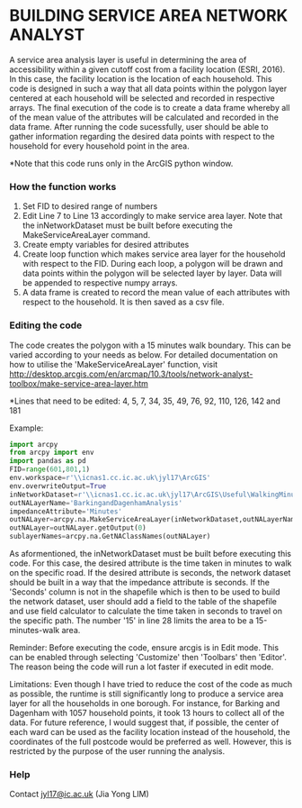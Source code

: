 # BUILDING SERVICE AREA NETWORK ANALYST

A service area analysis layer is useful in determining the area of accessibility within a given cutoff cost from a facility location (ESRI, 2016). In this case, the facility location is the location of each household. This code is designed in such a way that all data points within the polygon layer centered at each household will be selected and recorded in respective arrays. The final execution of the code is to create a data frame whereby all of the mean value of the attributes will be calculated and recorded in the data frame. After running the code sucessfully, user should be able to gather information regarding the desired data points with respect to the household for every household point in the area.

*Note that this code runs only in the ArcGIS python window.

### How the function works
1) Set FID to desired range of numbers
2) Edit Line 7 to Line 13 accordingly to make service area layer. Note that the inNetworkDataset must be built before executing the MakeServiceAreaLayer command.
3) Create empty variables for desired attributes
4) Create loop function which makes service area layer for the household with respect to the FID. During each loop, a polygon will be drawn and data points within the polygon will be selected layer by layer. Data will be appended to respective numpy arrays.
5) A data frame is created to record the mean value of each attributes with respect to the household. It is then saved as a csv file.

### Editing the code
The code creates the polygon with a 15 minutes walk boundary. This can be varied according to your needs as below. For detailed documentation on how to utilise the 'MakeServiceAreaLayer' function, visit http://desktop.arcgis.com/en/arcmap/10.3/tools/network-analyst-toolbox/make-service-area-layer.htm

*Lines that need to be edited:
4, 5, 7, 34, 35, 49, 76, 92, 110, 126, 142 and 181

Example:
```python
import arcpy
from arcpy import env
import pandas as pd
FID=range(601,801,1)
env.workspace=r'\\icnas1.cc.ic.ac.uk\jyl17\ArcGIS'
env.overwriteOutput=True
inNetworkDataset=r'\\icnas1.cc.ic.ac.uk\jyl17\ArcGIS\Useful\WalkingMinutes.ND'
outNALayerName='BarkingandDagenhamAnalysis'
impedanceAttribute='Minutes'
outNALayer=arcpy.na.MakeServiceAreaLayer(inNetworkDataset,outNALayerName,impedanceAttribute,"TRAVEL_FROM",'15',"SIMPLE_POLYS")
outNALayer=outNALayer.getOutput(0)
sublayerNames=arcpy.na.GetNAClassNames(outNALayer)
```
As aformentioned, the inNetworkDataset must be built before executing this code. For this case, the desired attribute is the time taken in minutes to walk on the specific road. If the desired attribute is seconds, the network dataset should be built in a way that the impedance attribute is seconds. If the 'Seconds' column is not in the shapefile which is then to be used to build the network dataset, user should add a field to the table of the shapefile and use field calculator to calculate the time taken in seconds to travel on the specific path. The number '15' in line 28 limits the area to be a 15-minutes-walk area.

Reminder:
Before executing the code, ensure arcgis is in Edit mode. This can be enabled through selecting 'Customize' then 'Toolbars' then 'Editor'. The reason being the code will run a lot faster if executed in edit mode. 

Limitations:
Even though I have tried to reduce the cost of the code as much as possible, the runtime is still significantly long to produce a service area layer for all the households in one borough. For instance, for Barking and Dagenham with 1057 household points, it took 13 hours to collect all of the data. 
For future reference, I would suggest that, if possible, the center of each ward can be used as the facility location instead of the household, the coordinates of the full postcode would be preferred as well. However, this is restricted by the purpose of the user running the analysis. 

### Help
Contact jyl17@ic.ac.uk (Jia Yong LIM) 
